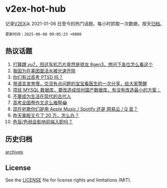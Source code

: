 # v2ex-hot-hub

 记录[V2EX](https://www.v2ex.com/)从 2021-01-06 日至今的热门话题。每小时抓取一次数据，按天[归档](archives)。

`更新时间：2025-06-08 09:05:23 +0800`

## 热议话题

1. [打算蹲 yu7，但这车机芯片竟然是骁龙 8gen3，想问下各位怎么看这个](https://www.v2ex.com/t/1136990)
1. [我因为在美团面活水被光速开除](https://www.v2ex.com/t/1137075)
1. [你们有过高考 PTSD 吗？](https://www.v2ex.com/t/1136984)
1. [带语言发育慢，交流有点问题的宝宝看医生的一次分享，给大家警醒](https://www.v2ex.com/t/1136995)
1. [项目 MYSQL 数据库，要改造成信创国产数据库，有没有改造最小的方案；](https://www.v2ex.com/t/1137021)
1. [不要成为生活在现代的古代人](https://www.v2ex.com/t/1137022)
1. [高考全国卷作文这么难啊😂](https://www.v2ex.com/t/1137008)
1. [现在听歌你们是用 Apple Music / Spotify 还是 网易云 / Q 音？](https://www.v2ex.com/t/1137063)
1. [昨天美股又亏了 20 万，怎么办？](https://www.v2ex.com/t/1137102)
1. [色盲/色弱会影响前端入职吗？](https://www.v2ex.com/t/1137001)

## 历史归档

[archives](archives)

## License

See the [LICENSE](LICENSE) file for license rights and limitations (MIT).
